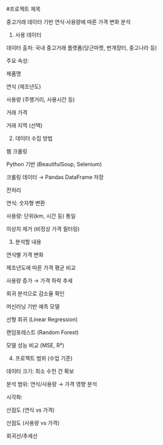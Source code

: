 #프로젝트 제목

중고거래 데이터 기반 연식·사용량에 따른 가격 변화 분석

1. 사용 데이터

데이터 출처: 국내 중고거래 플랫폼(당근마켓, 번개장터, 중고나라 등)

주요 속성:

제품명

연식 (제조년도)

사용량 (주행거리, 사용시간 등)

거래 가격

거래 지역 (선택)

2. 데이터 수집 방법

웹 크롤링

Python 기반 (BeautifulSoup, Selenium)

크롤링 데이터 → Pandas DataFrame 저장

전처리

연식: 숫자형 변환

사용량: 단위(km, 시간 등) 통일

이상치 제거 (비정상 가격 필터링)

3. 분석할 내용

연식별 가격 변화

제조년도에 따른 가격 평균 비교

사용량 증가 → 가격 하락 추세

회귀 분석으로 감소율 확인

머신러닝 기반 예측 모델

선형 회귀 (Linear Regression)

랜덤포레스트 (Random Forest)

모델 성능 비교 (MSE, R²)

4. 프로젝트 범위 (수업 기준)

데이터 크기: 최소 수천 건 확보

분석 범위: 연식/사용량 → 가격 영향 분석

시각화:

산점도 (연식 vs 가격)

산점도 (사용량 vs 가격)

회귀선/추세선
